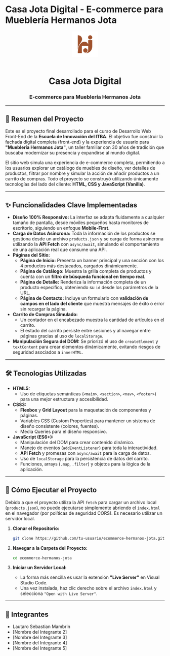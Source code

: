 # Casa Jota Digital - E-commerce para Mueblería Hermanos Jota

<div align="center">
  <img src="images/logo.svg" alt="Logo de Hermanos Jota" width="80">
  <br>
  <br>
  <h1>Casa Jota Digital</h1>
  <h3>E-commerce para Mueblería Hermanos Jota</h3>
</div>

---

## 📜 Resumen del Proyecto

Este es el proyecto final desarrollado para el curso de Desarrollo Web Front-End de la **Escuela de Innovación del ITBA**. El objetivo fue construir la fachada digital completa (front-end) y la experiencia de usuario para **"Mueblería Hermanos Jota"**, un taller familiar con 30 años de tradición que buscaba modernizar su presencia y expandirse al mundo digital.

El sitio web simula una experiencia de e-commerce completa, permitiendo a los usuarios explorar un catálogo de muebles de diseño, ver detalles de productos, filtrar por nombre y simular la acción de añadir productos a un carrito de compras. Todo el proyecto se construyó utilizando únicamente tecnologías del lado del cliente: **HTML, CSS y JavaScript (Vanilla)**.

---

## ✨ Funcionalidades Clave Implementadas

*   **Diseño 100% Responsivo:** La interfaz se adapta fluidamente a cualquier tamaño de pantalla, desde móviles pequeños hasta monitores de escritorio, siguiendo un enfoque **Mobile-First**.
*   **Carga de Datos Asíncrona:** Toda la información de los productos se gestiona desde un archivo `products.json` y se carga de forma asíncrona utilizando la **API Fetch** con `async/await`, simulando el comportamiento de una aplicación real que consume una API.
*   **Páginas del Sitio:**
    *   **Página de Inicio:** Presenta un banner principal y una sección con los 4 productos más destacados, cargados dinámicamente.
    *   **Página de Catálogo:** Muestra la grilla completa de productos y cuenta con un **filtro de búsqueda funcional en tiempo real**.
    *   **Página de Detalle:** Renderiza la información completa de un producto específico, obteniendo su `id` desde los parámetros de la URL.
    *   **Página de Contacto:** Incluye un formulario con **validación de campos en el lado del cliente** que muestra mensajes de éxito o error sin recargar la página.
*   **Carrito de Compras Simulado:**
    *   Un contador en el encabezado muestra la cantidad de artículos en el carrito.
    *   El estado del carrito persiste entre sesiones y al navegar entre páginas gracias al uso de `localStorage`.
*   **Manipulación Segura del DOM:** Se priorizó el uso de `createElement` y `textContent` para crear elementos dinámicamente, evitando riesgos de seguridad asociados a `innerHTML`.

---

## 🛠️ Tecnologías Utilizadas

*   **HTML5:**
    *   Uso de etiquetas semánticas (`<main>`, `<section>`, `<nav>`, `<footer>`) para una mejor estructura y accesibilidad.
*   **CSS3:**
    *   **Flexbox** y **Grid Layout** para la maquetación de componentes y páginas.
    *   Variables CSS (Custom Properties) para mantener un sistema de diseño consistente (colores, fuentes).
    *   Media Queries para el diseño responsivo.
*   **JavaScript (ES6+):**
    *   Manipulación del DOM para crear contenido dinámico.
    *   Manejo de eventos (`addEventListener`) para toda la interactividad.
    *   **API Fetch** y promesas con `async/await` para la carga de datos.
    *   Uso de `localStorage` para la persistencia de datos del carrito.
    *   Funciones, arrays (`.map`, `.filter`) y objetos para la lógica de la aplicación.

---

## 🚀 Cómo Ejecutar el Proyecto

Debido a que el proyecto utiliza la API `fetch` para cargar un archivo local (`products.json`), no puede ejecutarse simplemente abriendo el `index.html` en el navegador (por políticas de seguridad CORS). Es necesario utilizar un servidor local.

1.  **Clonar el Repositorio:**
    ```bash
    git clone https://github.com/tu-usuario/ecommerce-hermanos-jota.git
    ```

2.  **Navegar a la Carpeta del Proyecto:**
    ```bash
    cd ecommerce-hermanos-jota
    ```

3.  **Iniciar un Servidor Local:**
    *   La forma más sencilla es usar la extensión **"Live Server"** en Visual Studio Code.
    *   Una vez instalada, haz clic derecho sobre el archivo `index.html` y selecciona `"Open with Live Server"`.

---

## 👥 Integrantes

*   Lautaro Sebastian Mambrin
*   [Nombre del Integrante 2]
*   [Nombre del Integrante 3]
*   [Nombre del Integrante 4]
*   [Nombre del Integrante 5]